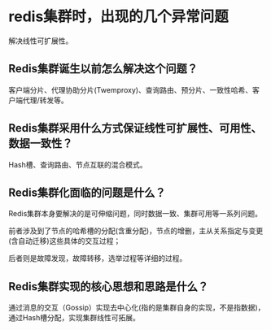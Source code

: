 # redis集群时，出现的几个异常问题

解决线性可扩展性。

## Redis集群诞生以前怎么解决这个问题？ 

客户端分片、代理协助分片(Twemproxy)、查询路由、预分片、一致性哈希、客户端代理/转发等。

## Redis集群采用什么方式保证线性可扩展性、可用性、数据一致性？ 

Hash槽、查询路由、节点互联的混合模式。

## Redis集群化面临的问题是什么？ 

Redis集群本身要解决的是可伸缩问题，同时数据一致、集群可用等一系列问题。

前者涉及到了节点的哈希槽的分配(含重分配)，节点的增删，主从关系指定与变更(含自动迁移)这些具体的交互过程；

后者则是故障发现，故障转移，选举过程等详细的过程。

## Redis集群实现的核心思想和思路是什么？ 

通过消息的交互（Gossip）实现去中心化(指的是集群自身的实现，不是指数据)，通过Hash槽分配，实现集群线性可拓展。